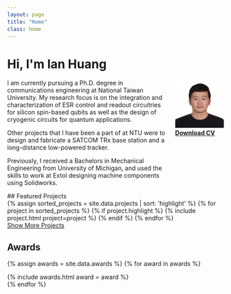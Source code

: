 ```yaml
---
layout: page
title: "Home"
class: home
---
```


# Hi, I'm Ian Huang

<div class="columns" markdown="1">

<div class="intro" markdown="1">
I am currently pursuing a Ph.D. degree in communications engineering at National Taiwan University. My research focus is on the integration and characterization of ESR control and readout circuitries for silicon spin-based qubits as well as the design of cryogenic circuits for quantum applications. 

Other projects that I have been a part of at NTU were to design and fabricate a SATCOM TRx base station and a long-distance low-powered tracker. 

Previously, I received a Bachelors in Mechanical Engineering from University of Michigan, and used the skills to work at Extol designing machine components using Solidworks.
</div>

<div class="me" markdown="1">
<picture>
  <a href="/images/ID_20210705.jpg">
    <img
      src= '/images/ID_20210705.jpg'
      alt='Ian Huang'>
  </a>
</picture>
  <br>
  <a href="{{ "/report/Ian Huang's Resume.pdf" | relative_url }}" class="button">
    <i class="fas fa-chevron-circle-right"></i>
    <b>Download CV</b>
  </a>

<!-- {:.no-list}
* <a href="mailto:{{ site.email }}">{{ site.email }}</a> -->
</div>

</div>
## Featured Projects
<div class="featured-projects">
  {% assign sorted_projects = site.data.projects | sort: 'highlight' %}
  {% for project in sorted_projects %}
    {% if project.highlight %}
      {% include project.html project=project %}
    {% endif %}
  {% endfor %}
</div>
<a href="{{ "/projects/" | relative_url }}" class="button">
  <i class="fas fa-chevron-circle-right"></i>
  Show More Projects
</a>

## Awards
{% assign awards = site.data.awards %}
{% for award in awards %}
  <div class="awards">
    {% include awards.html award = award %} 
  </div>
{% endfor %}
